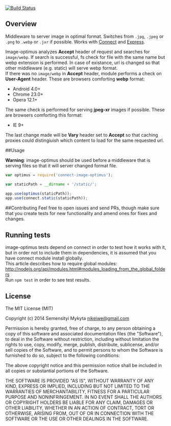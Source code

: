 [![Build Status](https://travis-ci.org/msemenistyi/connect-image-optimus.png)](https://travis-ci.org/msemenistyi/connect-image-optimus)

## Overview
Middleware to server image in optimal format. Switches from `.jpg`, `.jpeg` or 
`.png` to `.webp` or `.jxr` if possible.
Works with [Connect](https://github.com/senchalabs/connect/) 
and [Express](https://github.com/visionmedia/express).

Image-optimus analyzes **Accept** header of request and searches for `image/webp`.
If search is successful, fs check for file with the same name but webp extension 
is performed. In case of existance, url is changed so that other middleware 
(e.g. static) will serve webp format.   
If there was no `image/webp` in **Accept** header, module performs a check on 
**User-Agent** header. These are browsers comforting **webp** format:
- Android 4.0+ 
- Chrome 23.0+
- Opera 12.1+

The same check is performed for serving **jpeg-xr** images if possible.
These are browsers comforting this format:
- IE 9+

The last change made will be **Vary** header set to **Accept** so that caching
proxies could distingiuish which content to load for the same requested url.

##Usage

**Warning**: image-optimus should be used before a middleware that is serving 
files so that it will server changed format file.   

```js
var optimus = require('connect-image-optimus');

var staticPath = __dirname + '/static/';

app.use(optimus(staticPath));
app.use(connect.static(staticPath));
```
##Contributing
Feel free to open issues and send PRs, though make sure that you create tests
for new functionality and amend ones for fixes and changes. 

## Running tests
image-optimus tests depend on connect in order to test how it works 
with it, but in order not to include them in dependencies, it is assumed that 
you have connect module install globally.   
This article describes how to require global modules:
http://nodejs.org/api/modules.html#modules_loading_from_the_global_folders   
Run `npm test` in order to see test results.

## License

The MIT License (MIT)

Copyright (c) 2014 Semensityi Mykyta nikeiwe@gmail.com

Permission is hereby granted, free of charge, to any person obtaining a copy
of this software and associated documentation files (the "Software"), to deal
in the Software without restriction, including without limitation the rights
to use, copy, modify, merge, publish, distribute, sublicense, and/or sell
copies of the Software, and to permit persons to whom the Software is
furnished to do so, subject to the following conditions:

The above copyright notice and this permission notice shall be included in
all copies or substantial portions of the Software.

THE SOFTWARE IS PROVIDED "AS IS", WITHOUT WARRANTY OF ANY KIND, EXPRESS OR
IMPLIED, INCLUDING BUT NOT LIMITED TO THE WARRANTIES OF MERCHANTABILITY,
FITNESS FOR A PARTICULAR PURPOSE AND NONINFRINGEMENT. IN NO EVENT SHALL THE
AUTHORS OR COPYRIGHT HOLDERS BE LIABLE FOR ANY CLAIM, DAMAGES OR OTHER
LIABILITY, WHETHER IN AN ACTION OF CONTRACT, TORT OR OTHERWISE, ARISING FROM,
OUT OF OR IN CONNECTION WITH THE SOFTWARE OR THE USE OR OTHER DEALINGS IN
THE SOFTWARE.